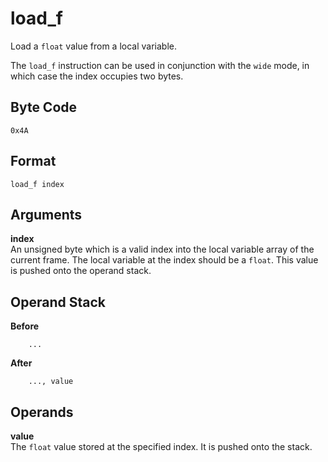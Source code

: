 # load_f

Load a `float` value from a local variable.

The `load_f` instruction can be used in conjunction with the `wide`
mode, in which case the index occupies two bytes.

## Byte Code
```
0x4A
```

## Format
```
load_f index
```

## Arguments
**index**  
    An unsigned byte which is a valid index into the local variable
    array of the current frame. The local variable at the index should
    be a `float`. This value is pushed onto the operand
    stack.

## Operand Stack
**Before**  
```
    ...
```
**After**  
```
    ..., value
```

## Operands
**value**  
    The `float` value stored at the specified index. It is
    pushed onto the stack.